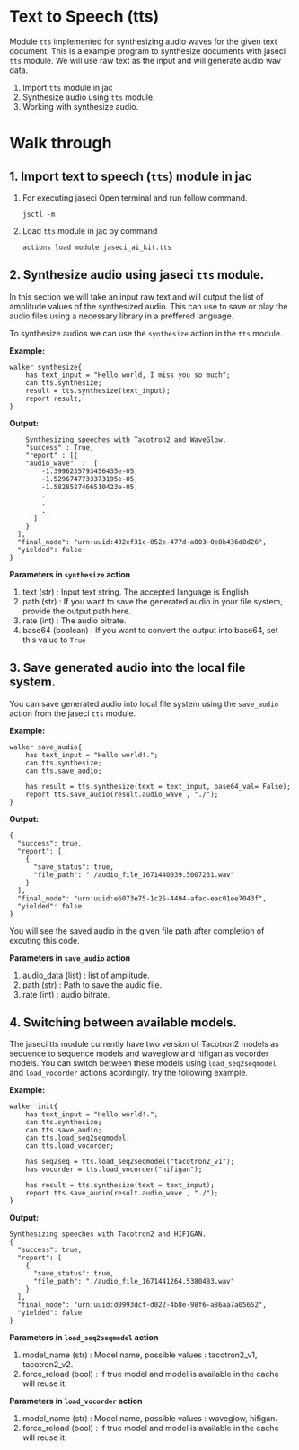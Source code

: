 # Text to Speech (tts)

Module `tts` implemented for synthesizing audio waves for the given text document. This is a example program to synthesize documents with jaseci `tts` module. We will use raw text as the input and will generate audio wav data.

1. Import `tts` module in jac
2. Synthesize audio using `tts` module.
3. Working with synthesize audio.

# **Walk through**

## **1. Import text to speech (`tts`) module in jac**

1. For executing jaseci Open terminal and run follow command.
    ```
    jsctl -m
    ```
2.  Load `tts` module in jac by command
    ```
    actions load module jaseci_ai_kit.tts
    ```
## **2. Synthesize audio using jaseci `tts` module.**

In this section we will take an input raw text and will output the list of amplitude values of the synthesized audio. This can use to save or play the audio files using a necessary library in a preffered language.

To synthesize audios we can use the `synthesize` action in the `tts` module.

**Example:**
```
walker synthesize{
    has text_input = "Hello world, I miss you so much";
    can tts.synthesize;
    result = tts.synthesize(text_input);
    report result;
}
```

**Output:**
```
    Synthesizing speeches with Tacotron2 and WaveGlow.
    "success" : True,
    "report" : [{
    "audio_wave"  :  [
        -1.3996235793456435e-05,
        -1.5296747733373195e-05,
        -1.5828527466510423e-05,
        .
        .
        .
      ]
    }
  ],
  "final_node": "urn:uuid:492ef31c-052e-477d-a003-0e8b436d8d26",
  "yielded": false
}

```
**Parameters in `synthesize` action**

1. text (str) : Input text string. The accepted language is English
2. path (str) : If you want to save the generated audio in your file system, provide the output path here.
3. rate (int) : The audio bitrate.
4. base64 (boolean) : If you want to convert the output into base64, set this value to `True`

## **3. Save generated audio into the local file system.**

You can save generated audio into local file system using the `save_audio` action from the jaseci `tts` module.

**Example:**
```
walker save_audio{
    has text_input = "Hello world!.";
    can tts.synthesize;
    can tts.save_audio;

    has result = tts.synthesize(text = text_input, base64_val= False);
    report tts.save_audio(result.audio_wave , "./");
}
```

**Output:**
```
{
  "success": true,
  "report": [
    {
      "save_status": true,
      "file_path": "./audio_file_1671440039.5007231.wav"
    }
  ],
  "final_node": "urn:uuid:e6073e75-1c25-4494-afac-eac01ee7043f",
  "yielded": false
}
```
You will see the saved audio in the given file path after completion of excuting this code.

**Parameters in `save_audio` action**

1. audio_data (list) : list of amplitude.
2. path (str) : Path to save the audio file.
3. rate (int) : audio bitrate.

## **4. Switching between available models.**

The jaseci tts module currently have two version of Tacotron2 models as sequence to sequence models and waveglow and hifigan as vocorder models. You can switch between these models using `load_seq2seqmodel` and `load_vocorder` actions acordingly. try the following example.

**Example:**
```
walker init{
    has text_input = "Hello world!.";
    can tts.synthesize;
    can tts.save_audio;
    can tts.load_seq2seqmodel;
    can tts.load_vocorder;

    has seq2seq = tts.load_seq2seqmodel("tacotron2_v1");
    has vocorder = tts.load_vocorder("hifigan");

    has result = tts.synthesize(text = text_input);
    report tts.save_audio(result.audio_wave , "./");
}
```

**Output:**
```
Synthesizing speeches with Tacotron2 and HIFIGAN.
{
  "success": true,
  "report": [
    {
      "save_status": true,
      "file_path": "./audio_file_1671441264.5380483.wav"
    }
  ],
  "final_node": "urn:uuid:d0993dcf-d022-4b8e-98f6-a86aa7a05652",
  "yielded": false
}
```

**Parameters in `load_seq2seqmodel` action**

1. model_name (str) : Model name, possible values : tacotron2_v1, tacotron2_v2.
2. force_reload (bool) : If true model and model is available in the cache will reuse it.

**Parameters in `load_vocorder` action**

1. model_name (str) : Model name, possible values : waveglow, hifigan.
2. force_reload (bool) : If true model and model is available in the cache will reuse it.


